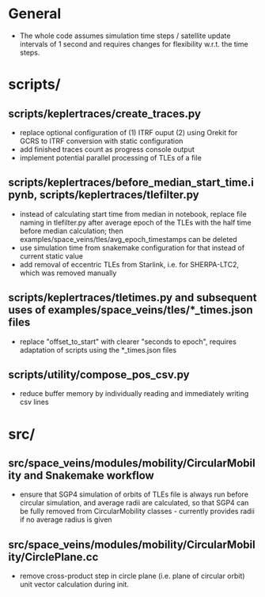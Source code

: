 # General
- The whole code assumes simulation time steps / satellite update intervals of 1 second and requires changes for flexibility w.r.t. the time steps.

# scripts/

## scripts/keplertraces/create_traces.py
- replace optional configuration of (1) ITRF ouput (2) using Orekit for GCRS to ITRF conversion with static configuration
- add finished traces count as progress console output
- implement potential parallel processing of TLEs of a file

## scripts/keplertraces/before_median_start_time.ipynb, scripts/keplertraces/tlefilter.py
- instead of calculating start time from median in notebook, replace file naming in tlefilter.py after average epoch of the TLEs with the half time before median calculation; then examples/space_veins/tles/avg_epoch_timestamps can be deleted
- use simulation time from snakemake configuration for that instead of current static value
- add removal of eccentric TLEs from Starlink, i.e. for SHERPA-LTC2, which was removed manually

## scripts/keplertraces/tletimes.py and subsequent uses of examples/space_veins/tles/*_times.json files
- replace "offset_to_start" with clearer "seconds to epoch", requires adaptation of scripts using the *_times.json files

## scripts/utility/compose_pos_csv.py
- reduce buffer memory by individually reading and immediately writing csv lines

# src/

## src/space_veins/modules/mobility/CircularMobility and Snakemake workflow
 - ensure that SGP4 simulation of orbits of TLEs file is always run before circular simulation, and average radii are calculated, so that SGP4 can be fully removed from CircularMobility classes - currently provides radii if no average radius is given

## src/space_veins/modules/mobility/CircularMobility/CirclePlane.cc
 - remove cross-product step in circle plane (i.e. plane of circular orbit) unit vector calculation during init.